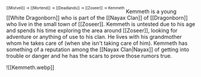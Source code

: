 <sup><sup>[[Mistveil]] → [[Mortend]] → [[Deadlands]] → [[Zoseer]] → Kemmeth</sup></sup>
Kemmeth is a young [[White Dragonborn]] who is part of the [[Nayax Clan]] of [[Dragonborn]] who live in the small town of [[Zoseer]]. Kemmeth is untested due to his age and spends his time exploring the area around [[Zoseer]], looking for adventure or anything of use to his clan. He lives with his grandmother whom he takes care of (when she isn't taking care of him). Kemmeth has something of a reputation among the [[Nayax Clan|Nayax]] of getting into trouble or danger and he has the scars to prove those rumors true. 

![[Kemmeth.webp]]